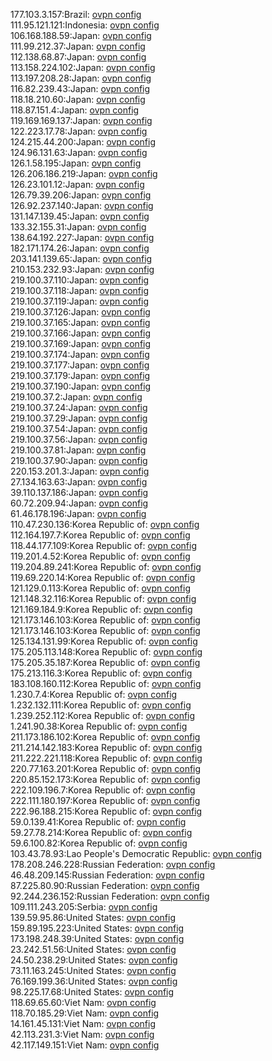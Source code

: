 177.103.3.157:Brazil: [ovpn config](vpn/177_103_3_157.ovpn)  
111.95.121.121:Indonesia: [ovpn config](vpn/111_95_121_121.ovpn)  
106.168.188.59:Japan: [ovpn config](vpn/106_168_188_59.ovpn)  
111.99.212.37:Japan: [ovpn config](vpn/111_99_212_37.ovpn)  
112.138.68.87:Japan: [ovpn config](vpn/112_138_68_87.ovpn)  
113.158.224.102:Japan: [ovpn config](vpn/113_158_224_102.ovpn)  
113.197.208.28:Japan: [ovpn config](vpn/113_197_208_28.ovpn)  
116.82.239.43:Japan: [ovpn config](vpn/116_82_239_43.ovpn)  
118.18.210.60:Japan: [ovpn config](vpn/118_18_210_60.ovpn)  
118.87.151.4:Japan: [ovpn config](vpn/118_87_151_4.ovpn)  
119.169.169.137:Japan: [ovpn config](vpn/119_169_169_137.ovpn)  
122.223.17.78:Japan: [ovpn config](vpn/122_223_17_78.ovpn)  
124.215.44.200:Japan: [ovpn config](vpn/124_215_44_200.ovpn)  
124.96.131.63:Japan: [ovpn config](vpn/124_96_131_63.ovpn)  
126.1.58.195:Japan: [ovpn config](vpn/126_1_58_195.ovpn)  
126.206.186.219:Japan: [ovpn config](vpn/126_206_186_219.ovpn)  
126.23.101.12:Japan: [ovpn config](vpn/126_23_101_12.ovpn)  
126.79.39.206:Japan: [ovpn config](vpn/126_79_39_206.ovpn)  
126.92.237.140:Japan: [ovpn config](vpn/126_92_237_140.ovpn)  
131.147.139.45:Japan: [ovpn config](vpn/131_147_139_45.ovpn)  
133.32.155.31:Japan: [ovpn config](vpn/133_32_155_31.ovpn)  
138.64.192.227:Japan: [ovpn config](vpn/138_64_192_227.ovpn)  
182.171.174.26:Japan: [ovpn config](vpn/182_171_174_26.ovpn)  
203.141.139.65:Japan: [ovpn config](vpn/203_141_139_65.ovpn)  
210.153.232.93:Japan: [ovpn config](vpn/210_153_232_93.ovpn)  
219.100.37.110:Japan: [ovpn config](vpn/219_100_37_110.ovpn)  
219.100.37.118:Japan: [ovpn config](vpn/219_100_37_118.ovpn)  
219.100.37.119:Japan: [ovpn config](vpn/219_100_37_119.ovpn)  
219.100.37.126:Japan: [ovpn config](vpn/219_100_37_126.ovpn)  
219.100.37.165:Japan: [ovpn config](vpn/219_100_37_165.ovpn)  
219.100.37.166:Japan: [ovpn config](vpn/219_100_37_166.ovpn)  
219.100.37.169:Japan: [ovpn config](vpn/219_100_37_169.ovpn)  
219.100.37.174:Japan: [ovpn config](vpn/219_100_37_174.ovpn)  
219.100.37.177:Japan: [ovpn config](vpn/219_100_37_177.ovpn)  
219.100.37.179:Japan: [ovpn config](vpn/219_100_37_179.ovpn)  
219.100.37.190:Japan: [ovpn config](vpn/219_100_37_190.ovpn)  
219.100.37.2:Japan: [ovpn config](vpn/219_100_37_2.ovpn)  
219.100.37.24:Japan: [ovpn config](vpn/219_100_37_24.ovpn)  
219.100.37.29:Japan: [ovpn config](vpn/219_100_37_29.ovpn)  
219.100.37.54:Japan: [ovpn config](vpn/219_100_37_54.ovpn)  
219.100.37.56:Japan: [ovpn config](vpn/219_100_37_56.ovpn)  
219.100.37.81:Japan: [ovpn config](vpn/219_100_37_81.ovpn)  
219.100.37.90:Japan: [ovpn config](vpn/219_100_37_90.ovpn)  
220.153.201.3:Japan: [ovpn config](vpn/220_153_201_3.ovpn)  
27.134.163.63:Japan: [ovpn config](vpn/27_134_163_63.ovpn)  
39.110.137.186:Japan: [ovpn config](vpn/39_110_137_186.ovpn)  
60.72.209.94:Japan: [ovpn config](vpn/60_72_209_94.ovpn)  
61.46.178.196:Japan: [ovpn config](vpn/61_46_178_196.ovpn)  
110.47.230.136:Korea Republic of: [ovpn config](vpn/110_47_230_136.ovpn)  
112.164.197.7:Korea Republic of: [ovpn config](vpn/112_164_197_7.ovpn)  
118.44.177.109:Korea Republic of: [ovpn config](vpn/118_44_177_109.ovpn)  
119.201.4.52:Korea Republic of: [ovpn config](vpn/119_201_4_52.ovpn)  
119.204.89.241:Korea Republic of: [ovpn config](vpn/119_204_89_241.ovpn)  
119.69.220.14:Korea Republic of: [ovpn config](vpn/119_69_220_14.ovpn)  
121.129.0.113:Korea Republic of: [ovpn config](vpn/121_129_0_113.ovpn)  
121.148.32.116:Korea Republic of: [ovpn config](vpn/121_148_32_116.ovpn)  
121.169.184.9:Korea Republic of: [ovpn config](vpn/121_169_184_9.ovpn)  
121.173.146.103:Korea Republic of: [ovpn config](vpn/121_173_146_103.ovpn)  
121.173.146.103:Korea Republic of: [ovpn config](vpn/121_173_146_103.ovpn)  
125.134.131.99:Korea Republic of: [ovpn config](vpn/125_134_131_99.ovpn)  
175.205.113.148:Korea Republic of: [ovpn config](vpn/175_205_113_148.ovpn)  
175.205.35.187:Korea Republic of: [ovpn config](vpn/175_205_35_187.ovpn)  
175.213.116.3:Korea Republic of: [ovpn config](vpn/175_213_116_3.ovpn)  
183.108.160.112:Korea Republic of: [ovpn config](vpn/183_108_160_112.ovpn)  
1.230.7.4:Korea Republic of: [ovpn config](vpn/1_230_7_4.ovpn)  
1.232.132.111:Korea Republic of: [ovpn config](vpn/1_232_132_111.ovpn)  
1.239.252.112:Korea Republic of: [ovpn config](vpn/1_239_252_112.ovpn)  
1.241.90.38:Korea Republic of: [ovpn config](vpn/1_241_90_38.ovpn)  
211.173.186.102:Korea Republic of: [ovpn config](vpn/211_173_186_102.ovpn)  
211.214.142.183:Korea Republic of: [ovpn config](vpn/211_214_142_183.ovpn)  
211.222.221.118:Korea Republic of: [ovpn config](vpn/211_222_221_118.ovpn)  
220.77.163.201:Korea Republic of: [ovpn config](vpn/220_77_163_201.ovpn)  
220.85.152.173:Korea Republic of: [ovpn config](vpn/220_85_152_173.ovpn)  
222.109.196.7:Korea Republic of: [ovpn config](vpn/222_109_196_7.ovpn)  
222.111.180.197:Korea Republic of: [ovpn config](vpn/222_111_180_197.ovpn)  
222.96.188.215:Korea Republic of: [ovpn config](vpn/222_96_188_215.ovpn)  
59.0.139.41:Korea Republic of: [ovpn config](vpn/59_0_139_41.ovpn)  
59.27.78.214:Korea Republic of: [ovpn config](vpn/59_27_78_214.ovpn)  
59.6.100.82:Korea Republic of: [ovpn config](vpn/59_6_100_82.ovpn)  
103.43.78.93:Lao People's Democratic Republic: [ovpn config](vpn/103_43_78_93.ovpn)  
178.208.246.228:Russian Federation: [ovpn config](vpn/178_208_246_228.ovpn)  
46.48.209.145:Russian Federation: [ovpn config](vpn/46_48_209_145.ovpn)  
87.225.80.90:Russian Federation: [ovpn config](vpn/87_225_80_90.ovpn)  
92.244.236.152:Russian Federation: [ovpn config](vpn/92_244_236_152.ovpn)  
109.111.243.205:Serbia: [ovpn config](vpn/109_111_243_205.ovpn)  
139.59.95.86:United States: [ovpn config](vpn/139_59_95_86.ovpn)  
159.89.195.223:United States: [ovpn config](vpn/159_89_195_223.ovpn)  
173.198.248.39:United States: [ovpn config](vpn/173_198_248_39.ovpn)  
23.242.51.56:United States: [ovpn config](vpn/23_242_51_56.ovpn)  
24.50.238.29:United States: [ovpn config](vpn/24_50_238_29.ovpn)  
73.11.163.245:United States: [ovpn config](vpn/73_11_163_245.ovpn)  
76.169.199.36:United States: [ovpn config](vpn/76_169_199_36.ovpn)  
98.225.17.68:United States: [ovpn config](vpn/98_225_17_68.ovpn)  
118.69.65.60:Viet Nam: [ovpn config](vpn/118_69_65_60.ovpn)  
118.70.185.29:Viet Nam: [ovpn config](vpn/118_70_185_29.ovpn)  
14.161.45.131:Viet Nam: [ovpn config](vpn/14_161_45_131.ovpn)  
42.113.231.3:Viet Nam: [ovpn config](vpn/42_113_231_3.ovpn)  
42.117.149.151:Viet Nam: [ovpn config](vpn/42_117_149_151.ovpn)  
